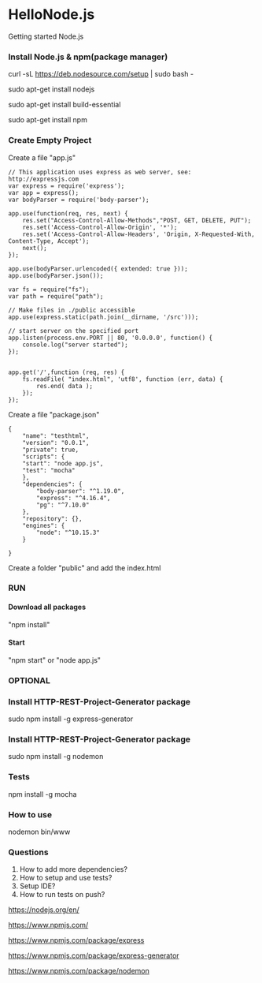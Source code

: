 # HelloNode.js
Getting started Node.js

### Install Node.js & npm(package manager)

  curl -sL https://deb.nodesource.com/setup | sudo bash -
  
  sudo apt-get install nodejs
  
  sudo apt-get install build-essential

  sudo apt-get install npm

### Create Empty Project

Create a file "app.js"
```
// This application uses express as web server, see: http://expressjs.com
var express = require('express');
var app = express();
var bodyParser = require('body-parser');

app.use(function(req, res, next) {
	res.set("Access-Control-Allow-Methods","POST, GET, DELETE, PUT");
	res.set('Access-Control-Allow-Origin', '*');
	res.set('Access-Control-Allow-Headers', 'Origin, X-Requested-With, Content-Type, Accept');
    next();
});

app.use(bodyParser.urlencoded({ extended: true }));
app.use(bodyParser.json());

var fs = require("fs");
var path = require("path");

// Make files in ./public accessible
app.use(express.static(path.join(__dirname, '/src')));

// start server on the specified port
app.listen(process.env.PORT || 80, '0.0.0.0', function() {
	console.log("server started");
});


app.get('/',function (req, res) {
	fs.readFile( "index.html", 'utf8', function (err, data) {
		res.end( data );
	});
});

```

Create a file "package.json"
```
{
	"name": "testhtml",
	"version": "0.0.1",
	"private": true,
	"scripts": {
	"start": "node app.js",
	"test": "mocha"
	},
	"dependencies": {
		"body-parser": "^1.19.0",
		"express": "^4.16.4",
		"pg": "^7.10.0"
	},
	"repository": {},
	"engines": {
		"node": "^10.15.3"
	}

}
```

Create a folder "public" and add the index.html

### RUN

#### Download all packages
  "npm install"
  
#### Start
  "npm start" or "node app.js"

### OPTIONAL
### Install HTTP-REST-Project-Generator package

  sudo npm install -g express-generator

### Install HTTP-REST-Project-Generator package

  sudo npm install -g nodemon

### Tests

  npm install -g mocha
  
  
### How to use

  nodemon bin/www
  
### Questions

1. How to add more dependencies?
2. How to setup and use tests?
3. Setup IDE?
4. How to run tests on push?
  
https://nodejs.org/en/

https://www.npmjs.com/

https://www.npmjs.com/package/express

https://www.npmjs.com/package/express-generator

https://www.npmjs.com/package/nodemon
